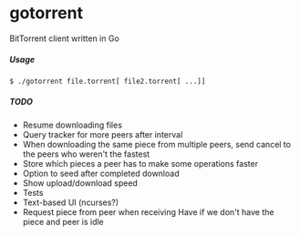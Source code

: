 gotorrent
=========

BitTorrent client written in Go

##### Usage
```bash
$ ./gotorrent file.torrent[ file2.torrent[ ...]]
```

##### TODO
* Resume downloading files
* Query tracker for more peers after interval
* When downloading the same piece from multiple peers, send cancel to the peers who weren't the fastest
* Store which pieces a peer has to make some operations faster
* Option to seed after completed download
* Show upload/download speed
* Tests
* Text-based UI (ncurses?)
* Request piece from peer when receiving Have if we don't have the piece and peer is idle
